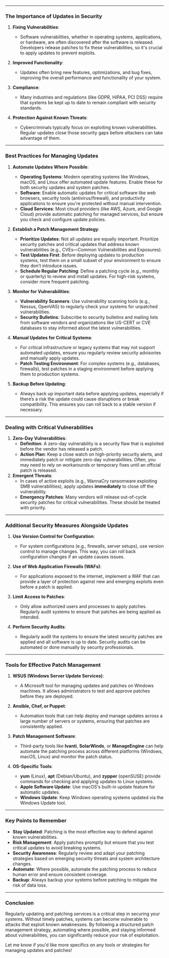 
---

### **The Importance of Updates in Security**

1. **Fixing Vulnerabilities**:
    
    - Software vulnerabilities, whether in operating systems, applications, or hardware, are often discovered after the software is released. Developers release patches to fix these vulnerabilities, so it's crucial to apply updates to prevent exploits.
2. **Improved Functionality**:
    
    - Updates often bring new features, optimizations, and bug fixes, improving the overall performance and functionality of your system.
3. **Compliance**:
    
    - Many industries and regulations (like GDPR, HIPAA, PCI DSS) require that systems be kept up to date to remain compliant with security standards.
4. **Protection Against Known Threats**:
    
    - Cybercriminals typically focus on exploiting known vulnerabilities. Regular updates close those security gaps before attackers can take advantage of them.

---

### **Best Practices for Managing Updates**

1. **Automate Updates Where Possible**:
    
    - **Operating Systems**: Modern operating systems like Windows, macOS, and Linux offer automated update features. Enable these for both security updates and system patches.
    - **Software**: Enable automatic updates for critical software like web browsers, security tools (antivirus/firewall), and productivity applications to ensure you're protected without manual intervention.
    - **Cloud Services**: Most cloud providers (like AWS, Azure, and Google Cloud) provide automatic patching for managed services, but ensure you check and configure update policies.
2. **Establish a Patch Management Strategy**:
    
    - **Prioritize Updates**: Not all updates are equally important. Prioritize security patches and critical updates that address known vulnerabilities (e.g., CVEs—Common Vulnerabilities and Exposures).
    - **Test Updates First**: Before deploying updates to production systems, test them on a small subset of your environment to ensure they don’t introduce issues.
    - **Schedule Regular Patching**: Define a patching cycle (e.g., monthly or quarterly) to review and install updates. For high-risk systems, consider more frequent patching.
3. **Monitor for Vulnerabilities**:
    
    - **Vulnerability Scanners**: Use vulnerability scanning tools (e.g., Nessus, OpenVAS) to regularly check your systems for unpatched vulnerabilities.
    - **Security Bulletins**: Subscribe to security bulletins and mailing lists from software vendors and organizations like US-CERT or CVE databases to stay informed about the latest vulnerabilities.
4. **Manual Updates for Critical Systems**:
    
    - For critical infrastructure or legacy systems that may not support automated updates, ensure you regularly review security advisories and manually apply updates.
    - **Patch Testing Environment**: For complex systems (e.g., databases, firewalls), test patches in a staging environment before applying them to production systems.
5. **Backup Before Updating**:
    
    - Always back up important data before applying updates, especially if there’s a risk the update could cause disruptions or break compatibility. This ensures you can roll back to a stable version if necessary.

---

### **Dealing with Critical Vulnerabilities**

1. **Zero-Day Vulnerabilities**:
    - **Definition**: A zero-day vulnerability is a security flaw that is exploited before the vendor has released a patch.
    - **Action Plan**: Keep a close watch on high-priority security alerts, and immediately patch or mitigate zero-day vulnerabilities. Often, you may need to rely on workarounds or temporary fixes until an official patch is released.
2. **Emergent Threats**:
    - In cases of active exploits (e.g., WannaCry ransomware exploiting SMB vulnerabilities), apply updates **immediately** to close off the vulnerability.
    - **Emergency Patches**: Many vendors will release out-of-cycle security patches for critical vulnerabilities. These should be treated with priority.

---

### **Additional Security Measures Alongside Updates**

1. **Use Version Control for Configuration**:
    
    - For system configurations (e.g., firewalls, server setups), use version control to manage changes. This way, you can roll back configuration changes if an update causes issues.
2. **Use of Web Application Firewalls (WAFs)**:
    
    - For applications exposed to the internet, implement a WAF that can provide a layer of protection against new and emerging exploits even before a patch is applied.
3. **Limit Access to Patches**:
    
    - Only allow authorized users and processes to apply patches. Regularly audit systems to ensure that patches are being applied as intended.
4. **Perform Security Audits**:
    
    - Regularly audit the systems to ensure the latest security patches are applied and all software is up to date. Security audits can be automated or done manually by security professionals.

---

### **Tools for Effective Patch Management**

1. **WSUS (Windows Server Update Services)**:
    
    - A Microsoft tool for managing updates and patches on Windows machines. It allows administrators to test and approve patches before they are deployed.
2. **Ansible, Chef, or Puppet**:
    
    - Automation tools that can help deploy and manage updates across a large number of servers or systems, ensuring that patches are consistently applied.
3. **Patch Management Software**:
    
    - Third-party tools like **Ivanti**, **SolarWinds**, or **ManageEngine** can help automate the patching process across different platforms (Windows, macOS, Linux) and monitor the patch status.
4. **OS-Specific Tools**:
    
    - **yum** (Linux), **apt** (Debian/Ubuntu), and **zypper** (openSUSE) provide commands for checking and applying updates to Linux systems.
    - **Apple Software Update**: Use macOS's built-in update feature for automatic updates.
    - **Windows Update**: Keep Windows operating systems updated via the Windows Update tool.

---

### **Key Points to Remember**

- **Stay Updated**: Patching is the most effective way to defend against known vulnerabilities.
- **Risk Management**: Apply patches promptly but ensure that you test critical updates to avoid breaking systems.
- **Security Awareness**: Regularly review and adapt your patching strategies based on emerging security threats and system architecture changes.
- **Automate**: Where possible, automate the patching process to reduce human error and ensure consistent coverage.
- **Backup**: Always backup your systems before patching to mitigate the risk of data loss.

---

### Conclusion

Regularly updating and patching services is a critical step in securing your systems. Without timely patches, systems can become vulnerable to attacks that exploit known weaknesses. By following a structured patch management strategy, automating where possible, and staying informed about vulnerabilities, you can significantly reduce your risk of exploitation.

Let me know if you'd like more specifics on any tools or strategies for managing updates and patches!